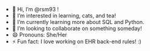 - 👋 Hi, I’m @rsm93 !
- 👀 I’m interested in learning, cats, and tea!
- 🌱 I’m currently learning more about SQL and Python.
- 💞️ I’m looking to collaborate on something someday!
- 😄 Pronouns: She/Her
- ⚡ Fun fact: I love working on EHR back-end rules! :)

<!---
rsm93/rsm93 is a ✨ special ✨ repository because its `README.md` (this file) appears on your GitHub profile.
You can click the Preview link to take a look at your changes.
--->
